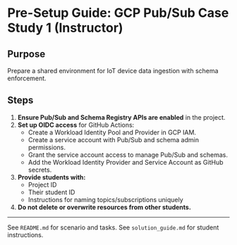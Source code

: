 # Pre-Setup Guide: GCP Pub/Sub Case Study 1 (Instructor)

## Purpose
Prepare a shared environment for IoT device data ingestion with schema enforcement.

## Steps
1. **Ensure Pub/Sub and Schema Registry APIs are enabled** in the project.
2. **Set up OIDC access** for GitHub Actions:
   - Create a Workload Identity Pool and Provider in GCP IAM.
   - Create a service account with Pub/Sub and schema admin permissions.
   - Grant the service account access to manage Pub/Sub and schemas.
   - Add the Workload Identity Provider and Service Account as GitHub secrets.
3. **Provide students with:**
   - Project ID
   - Their student ID
   - Instructions for naming topics/subscriptions uniquely
4. **Do not delete or overwrite resources from other students.**

---
See `README.md` for scenario and tasks. See `solution_guide.md` for student instructions.
